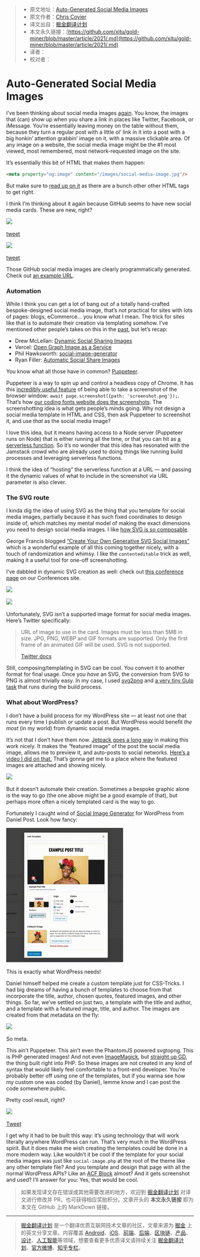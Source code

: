 > * 原文地址：[Auto-Generated Social Media Images](https://css-tricks.com/auto-generated-social-media-images/)
> * 原文作者：[Chris Coyier](https://css-tricks.com/author/chriscoyier/)
> * 译文出自：[掘金翻译计划](https://github.com/xitu/gold-miner)
> * 本文永久链接：[https://github.com/xitu/gold-miner/blob/master/article/2021/.md](https://github.com/xitu/gold-miner/blob/master/article/2021/.md)
> * 译者：
> * 校对者：

# Auto-Generated Social Media Images

I’ve been thinking about social media images [again](https://css-tricks.com/tag/social-media-images/). You know, the images that (can) show up when you share a link in places like Twitter, Facebook, or iMessage. You’re essentially leaving money on the table without them, because they turn a regular post with a little ol’ link in it into a post with a big honkin’ attention grabbin’ image on it, with a massive clickable area. Of any image on a website, the social media image might be the #1 most viewed, most remembered, most network-requested image on the site.

It’s essentially this bit of HTML that makes them happen:

```html
<meta property="og:image" content="/images/social-media-image.jpg"/>
```

But make sure to [read up on it](https://css-tricks.com/essential-meta-tags-social-media/) as there are a bunch other other HTML tags to get right.

I think I’m thinking about it again because GitHub seems to have new social media cards. These are new, right?

![](https://i0.wp.com/css-tricks.com/wp-content/uploads/2021/05/Screen-Shot-2021-05-06-at-10.14.23-AM.png?resize=1024%2C952&ssl=1)

[tweet](https://twitter.com/ladyleet/status/1390353733868040196)

![](https://i0.wp.com/css-tricks.com/wp-content/uploads/2021/05/Screen-Shot-2021-05-07-at-10.01.09-AM.png?resize=878%2C1024&ssl=1)

[tweet](https://twitter.com/erikkroes/status/1389889553872392192)

Those GitHub social media images are clearly programmatically generated. Check out [an example URL](https://opengraph.githubassets.com/f55622dadf147f30f9a583a9be18924ac4567e2f8169cab9af601ecb204ec77f/fempire/resources).

### Automation

While I think you can get a lot of bang out of a totally hand-crafted bespoke-designed social media image, that’s not practical for sites with lots of pages: blogs, eCommerce… you know what I mean. The trick for sites like that is to automate their creation via templating somehow. I’ve mentioned other people’s takes on this in the [past](https://css-tricks.com/social-cards-as-a-service/), but let’s recap:

* Drew McLellan: [Dynamic Social Sharing Images](https://24ways.org/2018/dynamic-social-sharing-images/)
* Vercel: [Open Graph Image as a Service](https://og-image.vercel.app/)
* Phil Hawksworth: [social-image-generator](https://github.com/philhawksworth/social-image-generator)
* Ryan Filler: [Automatic Social Share Images](https://www.ryanfiller.com/blog/automatic-social-share-images/)

You know what all those have in common? [Puppeteer](https://github.com/puppeteer/puppeteer).

Puppeteer is a way to spin up and control a headless copy of Chrome. It has this [incredibly useful feature](https://pptr.dev/#?product=Puppeteer&version=v5.2.1&show=api-pagescreenshotoptions) of being able to take a screenshot of the browser window: `await page.screenshot({path: 'screenshot.png'});`. That’s how [our coding fonts website does the screenshots](https://github.com/chriscoyier/coding-fonts/blob/master/takeScreenshots.js). The screenshotting idea is what gets people’s minds going. Why not design a social media template in HTML and CSS, then ask Puppeteer to screenshot it, and use *that* as the social media image?

I love this idea, but it means having access to a Node server (Puppeteer runs on Node) that is either running all the time, or that you can hit as [a serverless function](https://serverless.css-tricks.com/services/functions). So it’s no wonder that this idea has resonated with the Jamstack crowd who are already used to doing things like running build processes and leveraging serverless functions.

I think the idea of “hosting” the serverless function at a URL — and passing it the dynamic values of what to include in the screenshot via URL parameter is also clever.

### The SVG route

I kinda dig the idea of using SVG as the thing that you template for social media images, partially because it has such fixed coordinates to design inside of, which matches my mental model of making the exact dimensions you need to design social media images. I like [how SVG is so composable](https://css-tricks.com/swipey-image-grids/).

George Francis blogged [“Create Your Own Generative SVG Social Images”](https://georgefrancis.dev/writing/generative-svg-social-images/) which is a wonderful example of all this coming together nicely, with a touch of randomization and whimsy. I like the `contenteditable` trick as well, making it a useful tool for one-off screenshotting.

I’ve dabbled in dynamic SVG creation as well: check out [this conference page](https://conferences.css-tricks.com/conferences/2021-magnoliajs/) on our Conferences site.

![](https://i2.wp.com/css-tricks.com/wp-content/uploads/2021/05/CleanShot-2021-05-07-at-10.13.36@2x.png?resize=724%2C719&ssl=1)

![](https://i2.wp.com/css-tricks.com/wp-content/uploads/2021/05/CleanShot-2021-05-07-at-10.13.36@2x.png?resize=724%2C719&ssl=1)

Unfortunately, SVG isn’t a supported image format for social media images. Here’s Twitter specifically:

> URL of image to use in the card. Images must be less than 5MB in size. JPG, PNG, WEBP and GIF formats are supported. Only the first frame of an animated GIF will be used. SVG is not supported.
>
> [Twitter docs](https://developer.twitter.com/en/docs/twitter-for-websites/cards/overview/markup)

Still, composing/templating in SVG can be cool. You convert it to another format for final usage. Once you *have* an SVG, the conversion from SVG to PNG is almost trivially easy. In my case, I used [svg2png](https://www.npmjs.com/package/svg2png) and [a very tiny Gulp task](https://github.com/CSS-Tricks/conferences/blob/master/tasks/svg2png.js) that runs during the build process.

### What about WordPress?

I don’t have a build process for my WordPress site — at least not one that runs every time I publish or update a post. But WordPress would benefit *the most* (in my world) from dynamic social media images.

It’s not that I don’t have them now. [Jetpack goes a long way](https://jetpack.com/support/social/?aff=8638) in making this work nicely. It makes the “featured image” of the post the social media image, allows me to preview it, and auto-posts to social networks. [Here’s a video I did on that.](https://www.youtube.com/watch?v=WEKRuohH43A) That’s gonna get me to a place where the featured images are attached and showing nicely.

![](https://i1.wp.com/css-tricks.com/wp-content/uploads/2021/05/Screen-Shot-2021-05-07-at-12.12.12-PM.png?resize=567%2C533&ssl=1)

But it doesn’t automate their creation. Sometimes a bespoke graphic alone is the way to go (the one above might be a good example of that), but perhaps more often a nicely templated card is the way to go.

Fortunately I caught wind of [Social Image Generator](https://socialimagegenerator.com/) for WordPress from Daniel Post. Look how fancy:

![](https://github.com/PassionPenguin/gold-miner-images/blob/master/auto-generated-social-media-images-editor.gif?raw=true)

This is exactly what WordPress needs!

Daniel himself helped me create a custom template just for CSS-Tricks. I had big dreams of having a bunch of templates to choose from that incorporate the title, author, chosen quotes, featured images, and other things. So far, we’ve settled on just two, a template with the title and author, and a template with a featured image, title, and author. The images are created from that metadata on the fly:

![](https://i1.wp.com/css-tricks.com/wp-content/uploads/2021/05/Screen-Shot-2021-05-10-at-4.49.26-PM.png?resize=369%2C452&ssl=1)

So meta.

This ain’t Puppeteer. This ain’t even the PhantomJS powered svgtopng. This is PHP generated images! And not even [ImageMagick](https://imagemagick.org/index.php), but [straight up GD](https://www.php.net/manual/en/intro.image.php), the thing built right into PHP. So these images are not created in any kind of syntax that would likely feel comfortable to a front-end developer. You’re probably better off using one of the templates, but if you wanna see how my custom one was coded (by Daniel), lemme know and I can post the code somewhere public.

Pretty cool result, right?

![](https://i1.wp.com/css-tricks.com/wp-content/uploads/2021/05/Screen-Shot-2021-05-12-at-3.39.02-PM.png?resize=558%2C484&ssl=1)

[Tweet](https://twitter.com/css/status/1391758245178511366)

I get why it had to be built this way: it’s using technology that will work literally anywhere WordPress can run. That’s very much in the WordPress spirit. But it does make me wish creating the templates could be done in a more modern way. Like wouldn’t it be cool if the template for your social media images was just like `social-image.php` at the root of the theme like any other template file? And you template and design that page with all the normal WordPress APIs? Like an [ACF Block](https://www.advancedcustomfields.com/resources/blocks/) almost? And it gets screenshot and used? I’ll answer for you: Yes, that would be cool.


> 如果发现译文存在错误或其他需要改进的地方，欢迎到 [掘金翻译计划](https://github.com/xitu/gold-miner) 对译文进行修改并 PR，也可获得相应奖励积分。文章开头的 **本文永久链接** 即为本文在 GitHub 上的 MarkDown 链接。

---

> [掘金翻译计划](https://github.com/xitu/gold-miner) 是一个翻译优质互联网技术文章的社区，文章来源为 [掘金](https://juejin.im) 上的英文分享文章。内容覆盖 [Android](https://github.com/xitu/gold-miner#android)、[iOS](https://github.com/xitu/gold-miner#ios)、[前端](https://github.com/xitu/gold-miner#前端)、[后端](https://github.com/xitu/gold-miner#后端)、[区块链](https://github.com/xitu/gold-miner#区块链)、[产品](https://github.com/xitu/gold-miner#产品)、[设计](https://github.com/xitu/gold-miner#设计)、[人工智能](https://github.com/xitu/gold-miner#人工智能)等领域，想要查看更多优质译文请持续关注 [掘金翻译计划](https://github.com/xitu/gold-miner)、[官方微博](http://weibo.com/juejinfanyi)、[知乎专栏](https://zhuanlan.zhihu.com/juejinfanyi)。
